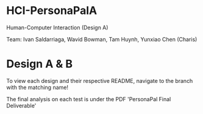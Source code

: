 # HCI-PersonaPalA
Human-Computer Interaction (Design A)

Team: Ivan Saldarriaga, Wavid Bowman, Tam Huynh, Yunxiao Chen (Charis)
# Design A & B
To view each design and their respective README, navigate to the branch with the matching name!

The final analysis on each test is under the PDF 'PersonaPal Final Deliverable'
